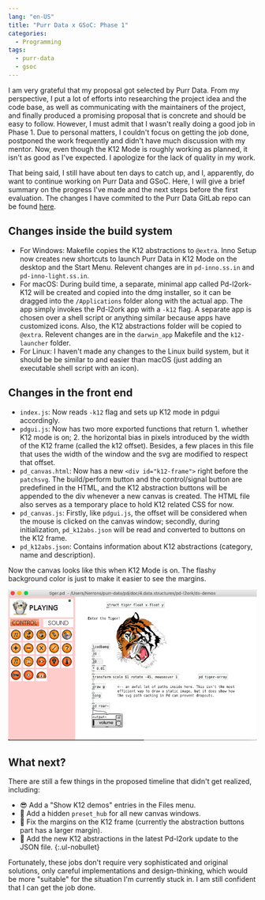 ```yaml
---
lang: "en-US"
title: "Purr Data x GSoC: Phase 1"
categories:
  - Programming
tags:
  - purr-data
  - gsoc
---
```


I am very grateful that my proposal got selected by Purr Data. From my perspective, I put a lot of
efforts into researching the project idea and the code base, as well as communicating with the
maintainers of the project, and finally produced a promising proposal that is concrete and should be easy
to follow. However, I must admit that I wasn't really doing a good job in Phase 1. Due to personal
matters, I couldn't focus on getting the job done, postponed the work frequently and didn't have much
discussion with my mentor. Now, even though the K12 Mode is roughly working as planned, it isn't as good
as I've expected. I apologize for the lack of quality in my work.

That being said, I still have about ten days to catch up, and I, apparently, do want to continue working
on Purr Data and GSoC. Here, I will give a brief summary on the progress I've made and the next steps
before the first evaluation. The changes I have commited to the Purr Data GitLab repo can be found
[here](https://git.purrdata.net/nerrons/purr-data/merge_requests/2).

## Changes inside the build system

+ For Windows: Makefile copies the K12 abstractions to `@extra`. Inno Setup now creates new shortcuts 
  to launch Purr Data in K12 Mode on the desktop and the Start Menu. Relevent changes are in `pd-inno.ss.in` and `pd-inno-light.ss.in`.
+ For macOS: During build time, a separate, minimal app called Pd-l2ork-K12 will be created and copied
  into the dmg installer, so it can be dragged into the `/Applications` folder along with the actual
  app. The app simply invokes the Pd-l2ork app with a `-k12` flag. A separate app is chosen over a shell
  script or anything similar because apps have customized icons. Also, the K12 abstractions folder will
  be copied to `@extra`. Relevent changes are in the `darwin_app` Makefile and the `k12-launcher` folder.
+ For Linux: I haven't made any changes to the Linux build system, but it should be be similar to and
  easier than macOS (just adding an executable shell script with an icon).

## Changes in the front end

+ `index.js`: Now reads `-k12` flag and sets up K12 mode in pdgui accordingly.
+ `pdgui.js`: Now has two more exported functions that return 1. whether K12 mode is on; 2. the
  horizontal bias in pixels introduced by the width of the K12 frame (called the k12 offset). Besides, a
  few places in this file that uses the width of the window and the svg are modified to respect that
  offset.
+ `pd_canvas.html`: Now has a new `<div id="k12-frame">` right before the `patchsvg`. The build/perform
  button and the control/signal button are predefined in the HTML, and the K12 abstraction buttons will
  be appended to the div whenever a new canvas is created. The HTML file also serves as a temporary
  place to hold K12 related CSS for now.
+ `pd_canvas.js`: Firstly, like `pdgui.js`, the offset will be considered when the mouse is clicked on
  the canvas window; secondly, during initialization, `pd_k12abs.json` will be read and converted to
  buttons on the K12 frame.
+ `pd_k12abs.json`: Contains information about K12 abstractions (category, name and description).

Now the canvas looks like this when K12 Mode is on. The flashy background color is just to make it easier
to see the margins.

![k12-tiger](/images/k12-tiger.png)

## What next?

There are still a few things in the proposed timeline that didn't get realized, including:

- &#128526; Add a "Show K12 demos" entries in the Files menu.
- &#129300; Add a hidden `preset_hub` for all new canvas windows.
- &#129300; Fix the margins on the K12 frame (currently the abstraction buttons part has a larger margin).
- &#129300; Add the new K12 abstractions in the latest Pd-l2ork update to the JSON file.
{:.ul-nobullet}

Fortunately, these jobs don't require very sophisticated and original solutions, only careful
implementations and design-thinking, which would be more "suitable" for the situation I'm currently stuck
in. I am still confident that I can get the job done.
